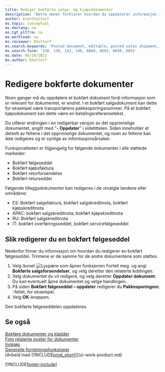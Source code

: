```yaml
---
title: Rediger bokførte salgs- og kjøpsdokumenter
description: 'Dette emnet forklarer hvordan du oppdaterer informasjon i et bokført dokument, for eksempel en følgeseddel eller kjøpsfaktura når relevante opplysninger er endret.'
author: brentholtorf
ms.topic: conceptual
ms.devlang: na
ms.tgt_pltfrm: na
ms.workload: na
ms.reviewer: bholtorf
ms.search.keywords: 'Posted document, editable, posted sales shipment, posted purchase invoice, posted return shipment, posted return receipt, Business Central, business document'
ms.search.form: '130, 138, 142, 146, 6660, 6662, 6650, 6652'
ms.date: 06/10/2021
ms.author: bholtorf
---
```

# <a name="edit-posted-documents"></a>Redigere bokførte dokumenter

Noen ganger må du oppdatere et bokført dokument fordi informasjon som er relevant for dokumentet, er endret. I et bokført salgsdokument kan dette for eksempel være transportørens pakkesporingsnummer. På et bokført kjøpsdokument kan dette være en betalingsreferansetekst.

Du utfører endringen i en redigerbar versjon av det opprinnelige dokumentet, angitt med "**- Oppdater**" i sidetittelen. Siden inneholder et delsett av feltene i det opprinnelige dokumentet, og noen av feltene kan ikke redigeres og er synlige av informasjonsårsaker.

Funksjonaliteten er tilgjengelig for følgende dokumenter i alle støttede markeder:

- Bokført følgeseddel
- Bokført kjøpsfaktura
- Bokført returforsendelse
- Bokført returseddel

Følgende tilleggsdokumenter kan redigeres i de utvalgte landene eller områdene:

- ES: Bokført salgsfaktura, bokført salgskreditnota, bokført kjøpskreditnota
- APAC: bokført salgskreditnota, bokført kjøpskreditnota
- RU: Bokført salgskreditnota
- IT: bokført overføringsseddel, bokført servicefølgeseddel

## <a name="to-edit-a-posted-sales-shipment"></a>Slik redigerer du en bokført følgeseddel

Nedenfor finner du informasjon om hvordan du redigerer en bokført følgeseddel. Trinnene er de samme for de andre dokumentene som støttes.

1. Velg ikonet ![Lyspære som åpner funksjonen Fortell meg.](media/ui-search/search_small.png "Fortell hva du vil gjøre") og angi **Bokførte salgsforsendelser**, og velg deretter den relaterte koblingen.
2. Velg dokumentet du vil redigere, og velg deretter **Oppdater dokument**. Du kan eventuelt åpne dokumentet og velge handlingen.
3. På siden **Bokført følgeseddel – oppdater** redigerer du **Pakkesporingsnr.** -feltet, for eksempel.
4. Velg **OK**-knappen.

Den bokførte følgeseddelen oppdateres.

## <a name="see-also"></a>Se også

[Bokføre dokumenter og kladder](ui-post-documents-journals.md)  
[Finn relaterte poster for dokumenter](ui-find-entries.md)  
[Innkjøp](purchasing-manage-purchasing.md)  
[Generelle forretningsfunksjoner](ui-across-business-areas.md)  
[Arbeid med [!INCLUDE[prod_short](includes/prod_short.md)]](ui-work-product.md)  

[!INCLUDE[footer-include](includes/footer-banner.md)]
